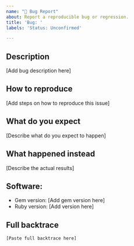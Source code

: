 ```yaml
---
name: "🐛 Bug Report"
about: Report a reproducible bug or regression.
title: 'Bug: '
labels: 'Status: Unconfirmed'

---
```


<!--
  - Please provide a clear and concise description of what the bug is.
  - If possible, add an example reproducing your issue.
  - Please test using the latest version of i18n-js
    to make sure your issue has not already been fixed.
-->

## Description

[Add bug description here]

## How to reproduce

[Add steps on how to reproduce this issue]

## What do you expect

[Describe what do you expect to happen]

## What happened instead

[Describe the actual results]

## Software:

- Gem version: [Add gem version here]
- Ruby version: [Add version here]

## Full backtrace

```text
[Paste full backtrace here]
```
